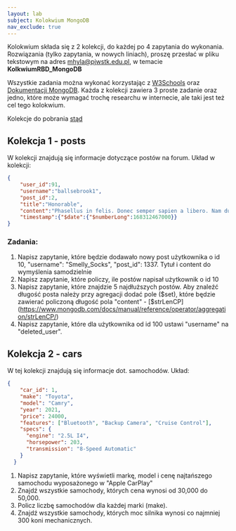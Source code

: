 ```yaml
---
layout: lab
subject: Kolokwium MongoDB
nav_exclude: true
---
```


Kolokwium składa się z 2 kolekcji, do każdej po 4 zapytania do wykonania. Rozwiązania (tylko zapytania, w nowych liniach), proszę przesłać w pliku tekstowym na adres mhyla@pjwstk.edu.pl, w temacie **KolkwiumRBD_MongoDB**

Wszystkie zadania można wykonać korzystając z [W3Schools](https://www.w3schools.com/mongodb/index.php) oraz [Dokumentacji MongoDB](https://www.mongodb.com/docs/manual/). Każda z kolekcji zawiera 3 proste zadanie oraz jedno, które może wymagać trochę researchu w internecie, ale taki jest też cel tego kolokwium.

Kolekcje do pobrania [stąd](../../../assets/RBD/kolos.json)

## Kolekcja 1 - posts
W kolekcji znajdują się informacje dotyczące postów na forum. Układ w kolekcji:

```json
{
    "user_id":91,
    "username":"ballsebrook1",
    "post_id":2,
    "title":"Honorable",
    "content":"Phasellus in felis. Donec semper sapien a libero. Nam dui.\n\nProin leo odio, porttitor id, consequat in, consequat ut, nulla. Sed accumsan felis. Ut at dolor quis odio consequat varius.\n\nInteger ac leo. Pellentesque ultrices mattis odio. Donec vitae nisi.",
    "timestamp":{"$date":{"$numberLong":168312467000}}
}
```
### Zadania:
1. Napisz zapytanie, które będzie dodawało nowy post użytkownika o id 10, "username": "Smelly_Socks", "post_id": 1337. Tytuł i content do wymyślenia samodzielnie
2. Napisz zapytanie, które policzy, ile postów napisał użytkownik o id 10
3. Napisz zapytanie, które znajdzie 5 najdłuższych postów. Aby znaleźć długość posta należy przy agregacji dodać pole ($set), które będzie zawierać policzoną długość pola "content" - [$strLenCP](https://www.mongodb.com/docs/manual/reference/operator/aggregation/strLenCP/)
4. Napisz zapytanie, które dla użytkownika od id 100 ustawi "username" na "deleted_user".


## Kolekcja 2 - cars
W tej kolekcji znajdują się informacje dot. samochodów. Układ: 

```json
{
    "car_id": 1,
    "make": "Toyota",
    "model": "Camry",
    "year": 2021,
    "price": 24000,
    "features": ["Bluetooth", "Backup Camera", "Cruise Control"],
    "specs": {
      "engine": "2.5L I4",
      "horsepower": 203,
      "transmission": "8-Speed Automatic"
    }
  }
```

1. Napisz zapytanie, które wyświetli markę, model i cenę najtańszego samochodu wyposażonego w "Apple CarPlay"
2. Znajdź wszystkie samochody, których cena wynosi od 30,000 do 50,000.
3. Policz liczbę samochodów dla każdej marki (make).
4. Znajdź wszystkie samochody, których moc silnika wynosi co najmniej 300 koni mechanicznych.